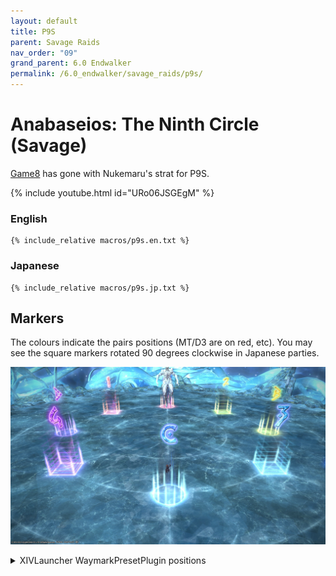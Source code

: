 ```yaml
---
layout: default
title: P9S
parent: Savage Raids
nav_order: "09"
grand_parent: 6.0 Endwalker
permalink: /6.0_endwalker/savage_raids/p9s/
---
```


# Anabaseios: The Ninth Circle (Savage)

[Game8](https://game8.jp/ff14/532345) has gone with Nukemaru's strat for P9S.

{% include youtube.html id="URo06JSGEgM" %}

### English

```
{% include_relative macros/p9s.en.txt %}
```

### Japanese

```
{% include_relative macros/p9s.jp.txt %}
```

## Markers

The colours indicate the pairs positions (MT/D3 are on red, etc). You may see the square markers rotated 90 degrees clockwise in Japanese parties.

![](images/markers.jpg)
<details markdown=block>
<summary>XIVLauncher WaymarkPresetPlugin positions</summary>

```json
{"Name":"P9S","MapID":937,"A":{"X":100.0,"Y":0.0,"Z":86.0,"ID":0,"Active":true},"B":{"X":114.0,"Y":0.0,"Z":100.0,"ID":1,"Active":true},"C":{"X":100.0,"Y":0.0,"Z":114.0,"ID":2,"Active":true},"D":{"X":86.0,"Y":0.0,"Z":100.0,"ID":3,"Active":true},"One":{"X":90.101,"Y":0.0,"Z":90.101,"ID":4,"Active":true},"Two":{"X":109.899,"Y":0.0,"Z":90.101,"ID":5,"Active":true},"Three":{"X":109.899,"Y":0.0,"Z":109.899,"ID":6,"Active":true},"Four":{"X":90.101,"Y":0.0,"Z":109.899,"ID":7,"Active":true}}
```

</details>